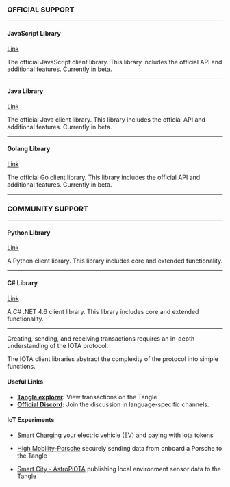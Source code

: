 ### **OFFICIAL SUPPORT** ###

---------------

#### **JavaScript Library** ####
[Link](root://iota-js/0.1/README.md)

The official JavaScript client library. This library includes the official API and additional features. Currently in beta.

---

#### **Java Library** ####
[Link](root://iota-java/0.1/README.md)

The official Java client library. This library includes the official API and additional features. Currently in beta.

---

#### **Golang Library** ####
[Link](root://iota-go/0.1/README.md)

The official Go client library. This library includes the official API and additional features. Currently in beta.

---------------

### __COMMUNITY SUPPORT__ ###

---------------

#### __Python Library__ ####
[Link](https://github.com/iotaledger/iota.lib.py)

A Python client library. This library includes core and extended functionality.

---

#### __C# Library__ ####
[Link](https://github.com/iota-community/tangle-.net)

A C# .NET 4.6 client library. This library includes core and extended functionality.

---------------

Creating, sending, and receiving transactions requires an in-depth understanding of the IOTA protocol.

The IOTA client libraries abstract the complexity of the protocol into simple functions.

#### Useful Links

- **[Tangle explorer](https://www.thetangle.org):** View transactions on the Tangle
- **[Official Discord](https://discord.gg/NaAy8k7):** Join the discussion in language-specific channels.

#### IoT Experiments

- [Smart Charging](https://github.com/iotaledger/high-mobility-blueprints) your electric vehicle (EV) and paying with iota tokens

- [High Mobility-Porsche](https://github.com/iotaledger/documentation-markdown/blob/develop/mam/knowledgebase/HM.md) securely sending data from onboard a Porsche to the Tangle 

- [Smart City - AstroPiOTA](https://github.com/iotaledger/documentation-markdown/blob/develop/mam/knowledgebase/astropi.md) publishing local environment sensor data to the Tangle